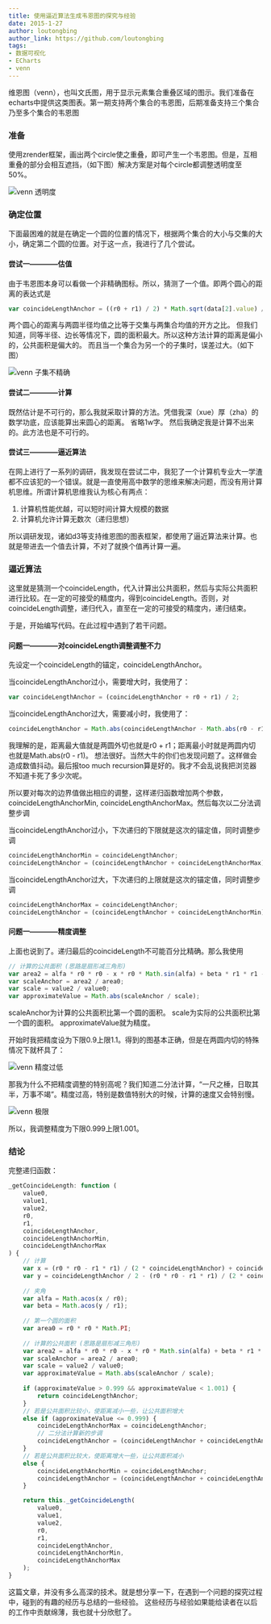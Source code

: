 ```yaml
---
title: 使用逼近算法生成韦恩图的探究与经验
date: 2015-1-27
author: loutongbing
author_link: https://github.com/loutongbing
tags:
- 数据可视化 
- ECharts
- venn 
---
```


维恩图（venn），也叫文氏图，用于显示元素集合重叠区域的图示。我们准备在echarts中提供这类图表。第一期支持两个集合的韦恩图，后期准备支持三个集合乃至多个集合的韦恩图

### 准备

使用zrender框架，画出两个circle使之重叠，即可产生一个韦恩图。但是，互相重叠的部分会相互遮挡，（如下图）解决方案是对每个circle都调整透明度至50%。

![venn 透明度](/blog/venn/img/opacity.png)

<!-- more -->

### 确定位置

下面最困难的就是在确定一个圆的位置的情况下，根据两个集合的大小与交集的大小，确定第二个圆的位置。对于这一点，我进行了几个尝试。

#### 尝试一————估值

由于韦恩图本身可以看做一个非精确图标。所以，猜测了一个值。即两个圆心的距离的表达式是

```javascript
var coincideLengthAnchor = ((r0 + r1) / 2) * Math.sqrt(data[2].value) / Math.sqrt((data[0].value + data[1].value) / 2);
```

两个圆心的距离与两圆半径均值之比等于交集与两集合均值的开方之比。
但我们知道，同等半径、边长等情况下，圆的面积最大。所以这种方法计算的距离是偏小的，公共面积是偏大的。
而且当一个集合为另一个的子集时，误差过大。（如下图）

![venn 子集不精确](/blog/venn/img/guess.png)

#### 尝试二————计算

既然估计是不可行的，那么我就采取计算的方法。凭借我深（xue）厚（zha）的数学功底，应该能算出来圆心的距离。
省略1w字。
然后我确定我是计算不出来的。此方法也是不可行的。

#### 尝试三————逼近算法

在网上进行了一系列的调研，我发现在尝试二中，我犯了一个计算机专业大一学渣都不应该犯的一个错误。就是一直使用高中数学的思维来解决问题，而没有用计算机思维。所谓计算机思维我认为核心有两点：

1. 计算机性能优越，可以短时间计算大规模的数据
2. 计算机允许计算无数次（递归思想）

所以调研发现，诸如d3等支持维恩图的图表框架，都使用了逼近算法来计算。也就是带进去一个值去计算，不对了就换个值再计算一遍。

### 逼近算法

这里就是猜测一个coincideLength，代入计算出公共面积，然后与实际公共面积进行比较。在一定的可接受的精度内，得到coincideLength。否则，对coincideLength调整，递归代入，直至在一定的可接受的精度内，递归结束。

于是，开始编写代码。在此过程中遇到了若干问题。

#### 问题一————对coincideLength调整调整不力

先设定一个coincideLength的锚定，coincideLengthAnchor。

当coincideLengthAnchor过小，需要增大时，我使用了：

```javascript
var coincideLengthAnchor = (coincideLengthAnchor + r0 + r1) / 2;
```

当coincideLengthAnchor过大，需要减小时，我使用了：

```javascript
coincideLengthAnchor = Math.abs(coincideLengthAnchor - Math.abs(r0 - r1)) / 2;
```

我理解的是，距离最大值就是两圆外切也就是r0 + r1；距离最小时就是两圆内切也就是Math.abs(r0 - r1)。
想法很好。当然大牛的你们也发现问题了。这样做会造成数值抖动。最后报too much recursion算是好的。我才不会乱说我把浏览器不知道卡死了多少次呢。

所以要对每次的边界值做出相应的调整，这样递归函数增加两个参数，coincideLengthAnchorMin, coincideLengthAnchorMax。然后每次以二分法调整步调

当coincideLengthAnchor过小，下次递归的下限就是这次的锚定值，同时调整步调

```javascript
coincideLengthAnchorMin = coincideLengthAnchor;
coincideLengthAnchor = (coincideLengthAnchor + coincideLengthAnchorMax) / 2;
```

当coincideLengthAnchor过大，下次递归的上限就是这次的锚定值，同时调整步调

```javascript
coincideLengthAnchorMax = coincideLengthAnchor;
coincideLengthAnchor = (coincideLengthAnchor + coincideLengthAnchorMin) / 2;
```

#### 问题一————精度调整

上面也说到了。递归最后的coincideLength不可能百分比精确。那么我使用

```javascript
// 计算的公共面积 (思路是扇形减三角形)
var area2 = alfa * r0 * r0 - x * r0 * Math.sin(alfa) + beta * r1 * r1 - y * r1 * Math.sin(beta);
var scaleAnchor = area2 / area0;
var scale = value2 / value0;
var approximateValue = Math.abs(scaleAnchor / scale);
```
scaleAnchor为计算的公共面积比第一个圆的面积。
scale为实际的公共面积比第一个圆的面积。
approximateValue就为精度。

开始时我把精度设为下限0.9上限1.1。得到的图基本正确，但是在两圆内切的特殊情况下就杯具了：

![venn 精度过低](/blog/venn/img/previous_low.png)

那我为什么不把精度调整的特别高呢？我们知道二分法计算，“一尺之棰，日取其半，万事不竭”。精度过高，特别是数值特别大的时候，计算的速度又会特别慢。

![venn 极限](/blog/venn/img/previous_high.jpg)

所以，我调整精度为下限0.999上限1.001。

### 结论
完整递归函数：
```javascript
_getCoincideLength: function (
    value0,
    value1,
    value2,
    r0,
    r1,
    coincideLengthAnchor,
    coincideLengthAnchorMin,
    coincideLengthAnchorMax
) {
    // 计算
    var x = (r0 * r0 - r1 * r1) / (2 * coincideLengthAnchor) + coincideLengthAnchor / 2;
    var y = coincideLengthAnchor / 2 - (r0 * r0 - r1 * r1) / (2 * coincideLengthAnchor);
    
    // 夹角
    var alfa = Math.acos(x / r0);
    var beta = Math.acos(y / r1);
    
    // 第一个圆的面积
    var area0 = r0 * r0 * Math.PI;
    
    // 计算的公共面积 (思路是扇形减三角形)
    var area2 = alfa * r0 * r0 - x * r0 * Math.sin(alfa) + beta * r1 * r1 - y * r1 * Math.sin(beta);
    var scaleAnchor = area2 / area0;
    var scale = value2 / value0;
    var approximateValue = Math.abs(scaleAnchor / scale);
    
    if (approximateValue > 0.999 && approximateValue < 1.001) {
        return coincideLengthAnchor;
    }
    // 若是公共面积比较小，使距离减小一些，让公共面积增大
    else if (approximateValue <= 0.999) {
        coincideLengthAnchorMax = coincideLengthAnchor;
        // 二分法计算新的步调
        coincideLengthAnchor = (coincideLengthAnchor + coincideLengthAnchorMin) / 2;
    }
    // 若是公共面积比较大，使距离增大一些，让公共面积减小
    else {
        coincideLengthAnchorMin = coincideLengthAnchor;
        coincideLengthAnchor = (coincideLengthAnchor + coincideLengthAnchorMax) / 2;
    }

    return this._getCoincideLength(
        value0,
        value1,
        value2,
        r0,
        r1,
        coincideLengthAnchor,
        coincideLengthAnchorMin,
        coincideLengthAnchorMax
    );
}
```

这篇文章，并没有多么高深的技术。就是想分享一下，在遇到一个问题的探究过程中，碰到的有趣的经历与总结的一些经验。
这些经历与经验如果能给读者在以后的工作中贡献绵薄，我也就十分欣慰了。

